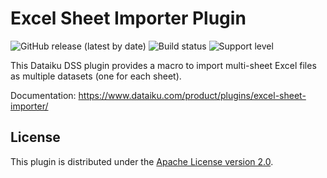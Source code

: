# Excel Sheet Importer Plugin

![GitHub release (latest by date)](https://img.shields.io/github/v/release/dataiku/dss-plugin-excel-sheet-importer) ![Build status](https://img.shields.io/badge/build-passing-brightgreen) ![Support level](https://img.shields.io/badge/support-Unsupported-orange)

This Dataiku DSS plugin provides a macro to import multi-sheet Excel files as multiple datasets (one for each sheet).

Documentation: https://www.dataiku.com/product/plugins/excel-sheet-importer/

## License

This plugin is distributed under the [Apache License version 2.0](LICENSE).
